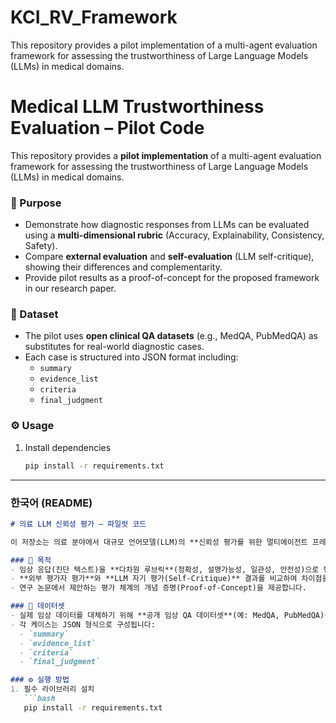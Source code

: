 # KCI_RV_Framework
This repository provides a pilot implementation of a multi-agent evaluation framework for assessing the trustworthiness of Large Language Models (LLMs) in medical domains.   
# Medical LLM Trustworthiness Evaluation – Pilot Code

This repository provides a **pilot implementation** of a multi-agent evaluation framework for assessing the trustworthiness of Large Language Models (LLMs) in medical domains.  

### 🔎 Purpose
- Demonstrate how diagnostic responses from LLMs can be evaluated using a **multi-dimensional rubric** (Accuracy, Explainability, Consistency, Safety).  
- Compare **external evaluation** and **self-evaluation** (LLM self-critique), showing their differences and complementarity.  
- Provide pilot results as a proof-of-concept for the proposed framework in our research paper.

### 📂 Dataset
- The pilot uses **open clinical QA datasets** (e.g., MedQA, PubMedQA) as substitutes for real-world diagnostic cases.  
- Each case is structured into JSON format including:  
  - `summary`  
  - `evidence_list`  
  - `criteria`  
  - `final_judgment`  

### ⚙️ Usage
1. Install dependencies  
   ```bash
   pip install -r requirements.txt

---

### 한국어 (README)
```markdown
# 의료 LLM 신뢰성 평가 – 파일럿 코드

이 저장소는 의료 분야에서 대규모 언어모델(LLM)의 **신뢰성 평가를 위한 멀티에이전트 프레임워크**를 파일럿으로 구현한 코드입니다.  

### 🔎 목적
- 임상 응답(진단 텍스트)을 **다차원 루브릭**(정확성, 설명가능성, 일관성, 안전성)으로 평가하는 방법을 시연합니다.  
- **외부 평가자 평가**와 **LLM 자기 평가(Self-Critique)** 결과를 비교하여 차이점을 확인합니다.  
- 연구 논문에서 제안하는 평가 체계의 개념 증명(Proof-of-Concept)을 제공합니다.  

### 📂 데이터셋
- 실제 임상 데이터를 대체하기 위해 **공개 임상 QA 데이터셋**(예: MedQA, PubMedQA)을 사용했습니다.  
- 각 케이스는 JSON 형식으로 구성됩니다:  
  - `summary`  
  - `evidence_list`  
  - `criteria`  
  - `final_judgment`  

### ⚙️ 실행 방법
1. 필수 라이브러리 설치  
   ```bash
   pip install -r requirements.txt

